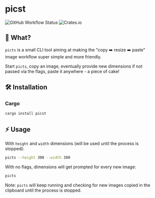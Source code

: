 # picst

![GitHub Workflow Status](https://img.shields.io/github/workflow/status/yamafaktory/picts/ci?style=for-the-badge) ![Crates.io](https://img.shields.io/crates/v/picst?style=for-the-badge)

## 🤔 What?

`picts` is a small CLI tool aiming at making the "copy ➡️ resize ➡️ paste" image workflow super simple and more friendly.

Start `picts`, copy an image, eventually provide new dimensions if not passed via the flags, paste it anywhere - a piece of cake!

## 🛠️ Installation

### Cargo

```sh
cargo install picst
```

## ⚡️ Usage

With `height` and `width` dimensions (will be used until the process is stopped):

```sh
picts --height 300 --width 300
```

With no flags, dimensions will get prompted for every new image:

```sh
picts
```

Note: `picts` will keep running and checking for new images copied in the clipboard until the process is stopped.
